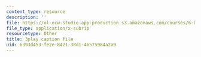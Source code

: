 ```yaml
---
content_type: resource
description: ''
file: https://ol-ocw-studio-app-production.s3.amazonaws.com/courses/6-832-underactuated-robotics-spring-2009/6393d453fe2e842138d146575984a2a9_Z8oMbOj9IWM.srt
file_type: application/x-subrip
resourcetype: Other
title: 3play caption file
uid: 6393d453-fe2e-8421-38d1-46575984a2a9
---
```

